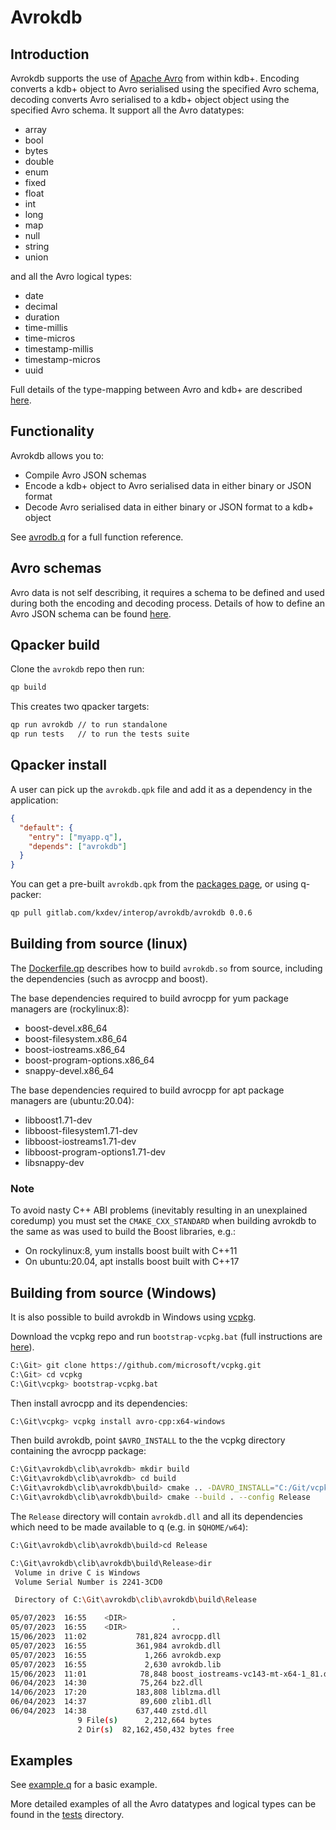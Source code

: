 # Avrokdb

## Introduction

Avrokdb supports the use of [Apache Avro](https://avro.apache.org/docs/) from within kdb+.  Encoding converts a kdb+ object to Avro serialised using the specified Avro schema, decoding converts Avro serialised to a kdb+ object object using the specified Avro schema.  It support all the Avro datatypes:

- array
- bool
- bytes
- double
- enum
- fixed
- float
- int
- long
- map
- null
- string
- union

and all the Avro logical types:

* date
* decimal
* duration
* time-millis
* time-micros
* timestamp-millis
* timestamp-micros
* uuid

Full details of the type-mapping between Avro and kdb+ are described [here](./docs/type-mapping.md).



## Functionality

Avrokdb allows you to:

* Compile Avro JSON schemas
* Encode a kdb+ object to Avro serialised data in either binary or JSON format
* Decode Avro serialised data in either binary or JSON format to a kdb+ object

See [avrodb.q](./q/avrokdb.q) for a full function reference.



## Avro schemas

Avro data is not self describing, it requires a schema to be defined and used during both the encoding and decoding process.  Details of how to define an Avro JSON schema can be found [here](https://avro.apache.org/docs/1.11.1/specification/). 



## Qpacker build

Clone the `avrokdb` repo then run:

```bash
qp build
```

This creates two qpacker targets:

```bash
qp run avrokdb // to run standalone
qp run tests   // to run the tests suite
```



## Qpacker install

A user can pick up the `avrokdb.qpk` file and add it as a dependency in the application:

```json
{
  "default": {
    "entry": ["myapp.q"],
    "depends": ["avrokdb"]
  }
}
```

You can get a pre-built `avrokdb.qpk` from the [packages page](https://gitlab.com/kxdev/interop/avrokdb/-/packages), or using q-packer:

```bash
qp pull gitlab.com/kxdev/interop/avrokdb/avrokdb 0.0.6
```



## Building from source (linux)

The [Dockerfile.qp](./clib/Dockerfile.qp) describes how to build `avrokdb.so` from source, including the dependencies (such as avrocpp and boost).

The base dependencies required to build avrocpp for yum package managers are (rockylinux:8):

* boost-devel.x86_64
* boost-filesystem.x86_64
* boost-iostreams.x86_64
* boost-program-options.x86_64
* snappy-devel.x86_64

The base dependencies required to build avrocpp for apt package managers are (ubuntu:20.04):

* libboost1.71-dev
* libboost-filesystem1.71-dev
* libboost-iostreams1.71-dev
* libboost-program-options1.71-dev
* libsnappy-dev

### Note

To avoid nasty C++ ABI problems (inevitably resulting in an unexplained coredump) you must set the `CMAKE_CXX_STANDARD` when building avrokdb to the same as was used to build the Boost libraries, e.g.:

- On rockylinux:8, yum installs boost built with C++11
- On ubuntu:20.04, apt installs boost built with C++17



## Building from source (Windows)

It is also possible to build avrokdb in Windows using [vcpkg](https://vcpkg.io/en/).

Download the vcpkg repo and run `bootstrap-vcpkg.bat` (full instructions are [here](https://github.com/microsoft/vcpkg)).

```bash
C:\Git> git clone https://github.com/microsoft/vcpkg.git
C:\Git> cd vcpkg
C:\Git\vcpkg> bootstrap-vcpkg.bat
```

Then install avrocpp and its dependencies:

```bash
C:\Git\vcpkg> vcpkg install avro-cpp:x64-windows
```

Then build avrokdb, point `$AVRO_INSTALL` to the the vcpkg directory containing the avrocpp package:

```bash
C:\Git\avrokdb\clib\avrokdb> mkdir build
C:\Git\avrokdb\clib\avrokdb> cd build
C:\Git\avrokdb\clib\avrokdb\build> cmake .. -DAVRO_INSTALL="C:/Git/vcpkg/packages/avro-cpp_x64-windows"
C:\Git\avrokdb\clib\avrokdb\build> cmake --build . --config Release
```

The `Release` directory will contain `avrokdb.dll` and all its dependencies which need to be made available to q (e.g. in `$QHOME/w64`):

```bash
C:\Git\avrokdb\clib\avrokdb\build>cd Release

C:\Git\avrokdb\clib\avrokdb\build\Release>dir
 Volume in drive C is Windows
 Volume Serial Number is 2241-3CD0

 Directory of C:\Git\avrokdb\clib\avrokdb\build\Release

05/07/2023  16:55    <DIR>          .
05/07/2023  16:55    <DIR>          ..
15/06/2023  11:02           781,824 avrocpp.dll
05/07/2023  16:55           361,984 avrokdb.dll
05/07/2023  16:55             1,266 avrokdb.exp
05/07/2023  16:55             2,630 avrokdb.lib
15/06/2023  11:01            78,848 boost_iostreams-vc143-mt-x64-1_81.dll
06/04/2023  14:30            75,264 bz2.dll
14/06/2023  17:20           183,808 liblzma.dll
06/04/2023  14:37            89,600 zlib1.dll
06/04/2023  14:38           637,440 zstd.dll
               9 File(s)      2,212,664 bytes
               2 Dir(s)  82,162,450,432 bytes free
```



## Examples

See [example.q](./examples/example.q) for a basic example.

More detailed examples of all the Avro datatypes and logical types can be found in the [tests](./tests/) directory.

